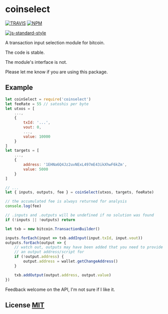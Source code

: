 # coinselect

[![TRAVIS](https://secure.travis-ci.org/dcousens/coinselect.png)](http://travis-ci.org/dcousens/coinselect)
[![NPM](http://img.shields.io/npm/v/coinselect.svg)](https://www.npmjs.org/package/coinselect)

[![js-standard-style](https://cdn.rawgit.com/feross/standard/master/badge.svg)](https://github.com/feross/standard)

A transaction input selection module for bitcoin.

The code is stable.

The module's interface is not.

Please let me know if you are using this package.


## Example

``` javascript
let coinSelect = require('coinselect')
let feeRate = 55 // satoshis per byte
let utxos = [
	...,
	{
		txId: '...',
		vout: 0,
		...,
		value: 10000
	}
]
let targets = [
	...,
	{
		address: '1EHNa6Q4Jz2uvNExL497mE43ikXhwF6kZm',
		value: 5000
	}
]

// ...
let { inputs, outputs, fee } = coinSelect(utxos, targets, feeRate)

// the accumulated fee is always returned for analysis
console.log(fee)

// .inputs and .outputs will be undefined if no solution was found
if (!inputs || !outputs) return

let txb = new bitcoin.TransactionBuilder()

inputs.forEach(input => txb.addInput(input.txId, input.vout))
outputs.forEach(output => {
	// watch out, outputs may have been added that you need to provide
	// an output address/script for
	if (!output.address) {
		output.address = wallet.getChangeAddress()
	}

	txb.addOutput(output.address, output.value)
})
```

Feedback welcome on the API,  I'm not sure if I like it.


## License [MIT](LICENSE)
